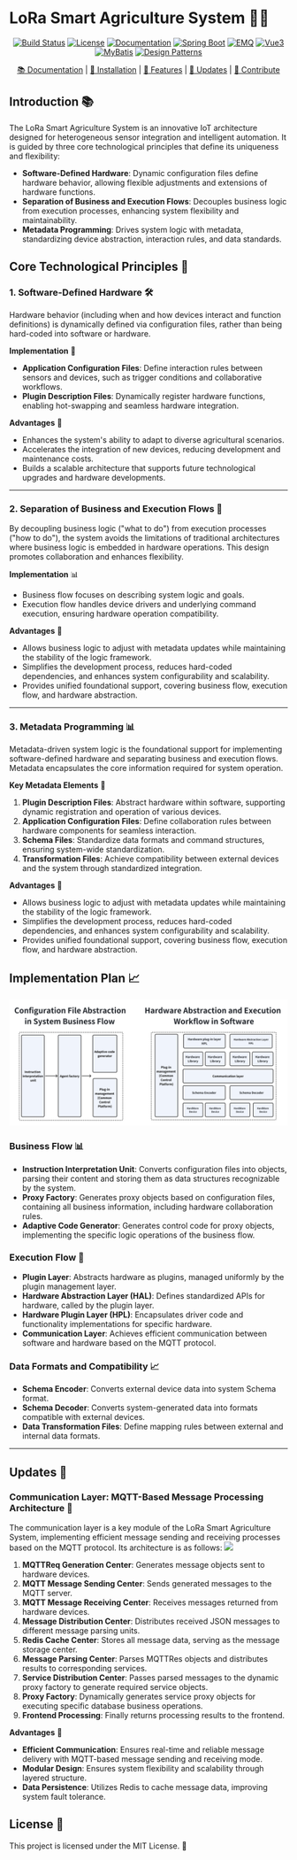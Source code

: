# LoRa Smart Agriculture System 🌾🌱

<p align="center">
  <a href="your-build-link"><img src="https://img.shields.io/badge/build-passing-brightgreen" alt="Build Status"></a>
  <a href="your-license-link"><img src="https://img.shields.io/badge/license-MIT-blue" alt="License"></a>
  <a href="your-docs-link"><img src="https://img.shields.io/badge/docs-latest-blue" alt="Documentation"></a>
  <a href="your-spring-boot-link"><img src="https://img.shields.io/badge/Spring%20Boot-🚀-orange" alt="Spring Boot"></a>
  <a href="your-emq-link"><img src="https://img.shields.io/badge/EMQ-📈-blue" alt="EMQ"></a>
  <a href="your-vue3-link"><img src="https://img.shields.io/badge/Vue3-📊-green" alt="Vue3"></a>
  <a href="your-mybatis-link"><img src="https://img.shields.io/badge/MyBatis-📚-orange" alt="MyBatis"></a>
  <a href="your-design-pattern-link"><img src="https://img.shields.io/badge/Design%20Patterns-🛠️-yellow" alt="Design Patterns"></a>
</p>

<p align="center">
  <a href="your-docs-link">📚 Documentation</a> |
  <a href="your-installation-link">🔧 Installation</a> |
  <a href="your-features-link">🌟 Features</a> |
  <a href="your-updates-link">📝 Updates</a> |
  <a href="your-contribute-link">🤝 Contribute</a>
</p>

## Introduction 📚

The LoRa Smart Agriculture System is an innovative IoT architecture designed for heterogeneous sensor integration and intelligent automation. It is guided by three core technological principles that define its uniqueness and flexibility:

- **Software-Defined Hardware**: Dynamic configuration files define hardware behavior, allowing flexible adjustments and extensions of hardware functions.
- **Separation of Business and Execution Flows**: Decouples business logic from execution processes, enhancing system flexibility and maintainability.
- **Metadata Programming**: Drives system logic with metadata, standardizing device abstraction, interaction rules, and data standards.

## Core Technological Principles 🔩

### 1. Software-Defined Hardware 🛠️

Hardware behavior (including when and how devices interact and function definitions) is dynamically defined via configuration files, rather than being hard-coded into software or hardware.

**Implementation** 📝

- **Application Configuration Files**: Define interaction rules between sensors and devices, such as trigger conditions and collaborative workflows.
- **Plugin Description Files**: Dynamically register hardware functions, enabling hot-swapping and seamless hardware integration.

**Advantages** 🌟

- Enhances the system's ability to adapt to diverse agricultural scenarios.
- Accelerates the integration of new devices, reducing development and maintenance costs.
- Builds a scalable architecture that supports future technological upgrades and hardware developments.

---

### 2. Separation of Business and Execution Flows 🔄

By decoupling business logic ("what to do") from execution processes ("how to do"), the system avoids the limitations of traditional architectures where business logic is embedded in hardware operations. This design promotes collaboration and enhances flexibility.

**Implementation** 📊

- Business flow focuses on describing system logic and goals.
- Execution flow handles device drivers and underlying command execution, ensuring hardware operation compatibility.

**Advantages** 🌟

- Allows business logic to adjust with metadata updates while maintaining the stability of the logic framework.
- Simplifies the development process, reduces hard-coded dependencies, and enhances system configurability and scalability.
- Provides unified foundational support, covering business flow, execution flow, and hardware abstraction.

---

### 3. Metadata Programming 📊

Metadata-driven system logic is the foundational support for implementing software-defined hardware and separating business and execution flows. Metadata encapsulates the core information required for system operation.

**Key Metadata Elements** 🔑

1. **Plugin Description Files**: Abstract hardware within software, supporting dynamic registration and operation of various devices.
2. **Application Configuration Files**: Define collaboration rules between hardware components for seamless interaction.
3. **Schema Files**: Standardize data formats and command structures, ensuring system-wide standardization.
4. **Transformation Files**: Achieve compatibility between external devices and the system through standardized integration.

**Advantages** 🌟

- Allows business logic to adjust with metadata updates while maintaining the stability of the logic framework.
- Simplifies the development process, reduces hard-coded dependencies, and enhances system configurability and scalability.
- Provides unified foundational support, covering business flow, execution flow, and hardware abstraction.

## Implementation Plan 📈

![](doc/images/achievement-en.png)

### Business Flow 📊

- **Instruction Interpretation Unit**: Converts configuration files into objects, parsing their content and storing them as data structures recognizable by the system.
- **Proxy Factory**: Generates proxy objects based on configuration files, containing all business information, including hardware collaboration rules.
- **Adaptive Code Generator**: Generates control code for proxy objects, implementing the specific logic operations of the business flow.

### Execution Flow 🔄

- **Plugin Layer**: Abstracts hardware as plugins, managed uniformly by the plugin management layer.
- **Hardware Abstraction Layer (HAL)**: Defines standardized APIs for hardware, called by the plugin layer.
- **Hardware Plugin Layer (HPL)**: Encapsulates driver code and functionality implementations for specific hardware.
- **Communication Layer**: Achieves efficient communication between software and hardware based on the MQTT protocol.

### Data Formats and Compatibility 📈

- **Schema Encoder**: Converts external device data into system Schema format.
- **Schema Decoder**: Converts system-generated data into formats compatible with external devices.
- **Data Transformation Files**: Define mapping rules between external and internal data formats.

---

## Updates 📝

### Communication Layer: MQTT-Based Message Processing Architecture 📱

The communication layer is a key module of the LoRa Smart Agriculture System, implementing efficient message sending and receiving processes based on the MQTT protocol. Its architecture is as follows:
![](doc/images/architecture-diagram-EN)

1. **MQTTReq Generation Center**: Generates message objects sent to hardware devices.
2. **MQTT Message Sending Center**: Sends generated messages to the MQTT server.
3. **MQTT Message Receiving Center**: Receives messages returned from hardware devices.
4. **Message Distribution Center**: Distributes received JSON messages to different message parsing units.
5. **Redis Cache Center**: Stores all message data, serving as the message storage center.
6. **Message Parsing Center**: Parses MQTTRes objects and distributes results to corresponding services.
7. **Service Distribution Center**: Passes parsed messages to the dynamic proxy factory to generate required service objects.
8. **Proxy Factory**: Dynamically generates service proxy objects for executing specific database business operations.
9. **Frontend Processing**: Finally returns processing results to the frontend.

**Advantages** 🌟

- **Efficient Communication**: Ensures real-time and reliable message delivery with MQTT-based message sending and receiving mode.
- **Modular Design**: Ensures system flexibility and scalability through layered structure.
- **Data Persistence**: Utilizes Redis to cache message data, improving system fault tolerance.

## License 📜

This project is licensed under the MIT License. 📜
